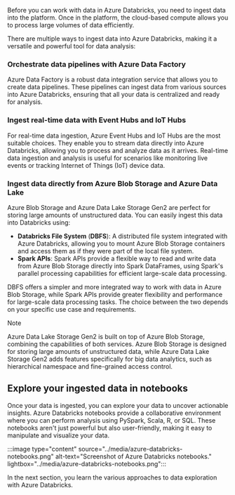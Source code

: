 Before you can work with data in Azure Databricks, you need to ingest data into the platform. Once in the platform, the cloud-based compute allows you to process large volumes of data efficiently.

There are multiple ways to ingest data into Azure Databricks, making it a versatile and powerful tool for data analysis:

### Orchestrate data pipelines with Azure Data Factory

Azure Data Factory is a robust data integration service that allows you to create data pipelines. These pipelines can ingest data from various sources into Azure Databricks, ensuring that all your data is centralized and ready for analysis.

### Ingest real-time data with Event Hubs and IoT Hubs

For real-time data ingestion, Azure Event Hubs and IoT Hubs are the most suitable choices. They enable you to stream data directly into Azure Databricks, allowing you to process and analyze data as it arrives. Real-time data ingestion and analysis is useful for scenarios like monitoring live events or tracking Internet of Things (IoT) device data.

### Ingest data directly from Azure Blob Storage and Azure Data Lake

Azure Blob Storage and Azure Data Lake Storage Gen2 are perfect for storing large amounts of unstructured data. You can easily ingest this data into Databricks using:

- **Databricks File System** (**DBFS**): A distributed file system integrated with Azure Databricks, allowing you to mount Azure Blob Storage containers and access them as if they were part of the local file system.
- **Spark APIs**: Spark APIs provide a flexible way to read and write data from Azure Blob Storage directly into Spark DataFrames, using Spark's parallel processing capabilities for efficient large-scale data processing.

DBFS offers a simpler and more integrated way to work with data in Azure Blob Storage, while Spark APIs provide greater flexibility and performance for large-scale data processing tasks. The choice between the two depends on your specific use case and requirements.

> [!Note]
> Azure Data Lake Storage Gen2 is built on top of Azure Blob Storage, combining the capabilities of both services. Azure Blob Storage is designed for storing large amounts of unstructured data, while Azure Data Lake Storage Gen2 adds features specifically for big data analytics, such as hierarchical namespace and fine-grained access control.

## Explore your ingested data in notebooks

Once your data is ingested, you can explore your data to uncover actionable insights. Azure Databricks notebooks provide a collaborative environment where you can perform analysis using PySpark, Scala, R, or SQL. These notebooks aren't just powerful but also user-friendly, making it easy to manipulate and visualize your data.

:::image type="content" source="../media/azure-databricks-notebooks.png" alt-text="Screenshot of Azure Databricks notebooks." lightbox="../media/azure-databricks-notebooks.png":::

In the next section, you learn the various approaches to data exploration with Azure Databricks.
